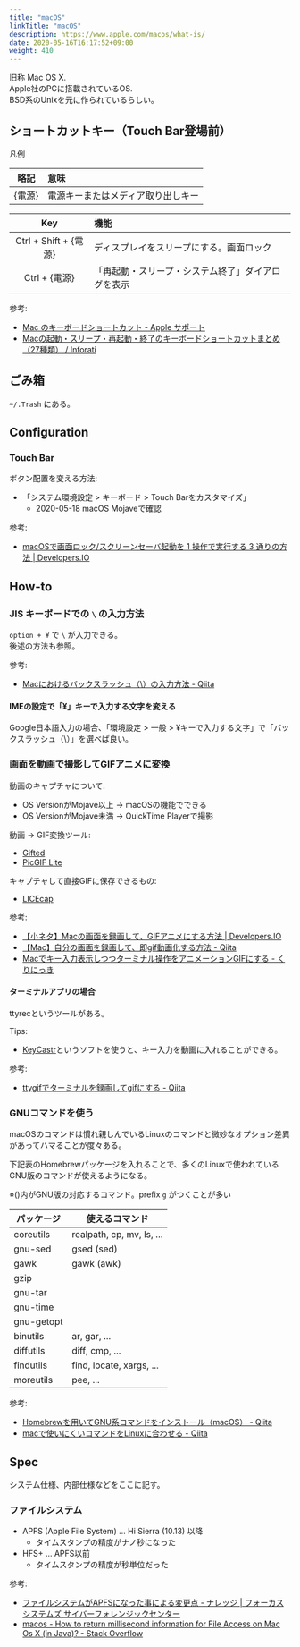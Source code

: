 ```yaml
---
title: "macOS"
linkTitle: "macOS"
description: https://www.apple.com/macos/what-is/
date: 2020-05-16T16:17:52+09:00
weight: 410
---
```


旧称 Mac OS X.  
Apple社のPCに搭載されているOS.  
BSD系のUnixを元に作られているらしい。

## ショートカットキー（Touch Bar登場前）

凡例

| 略記 | 意味 |
|:------:|:-------|
| {電源} | 電源キーまたはメディア取り出しキー |

| Key | 機能 |
|:-----:|:-------|
| Ctrl + Shift + {電源} | ディスプレイをスリープにする。画面ロック |
| Ctrl + {電源} | 「再起動・スリープ・システム終了」ダイアログを表示 |

参考:
- [Mac のキーボードショートカット - Apple サポート](https://support.apple.com/ja-jp/HT201236 "Mac のキーボードショートカット - Apple サポート")
- [Macの起動・スリープ・再起動・終了のキーボードショートカットまとめ（27種類） / Inforati](http://inforati.jp/apple/mac-tips-techniques/system-hints/how-to-start-up-reboot-shutdown-sleep-logout-with-mac-keyboard-shortcut.html "Macの起動・スリープ・再起動・終了のキーボードショートカットまとめ（27種類） / Inforati")

## ごみ箱

`~/.Trash` にある。

## Configuration
### Touch Bar

ボタン配置を変える方法:

- 「システム環境設定 > キーボード > Touch Barをカスタマイズ」
  - 2020-05-18 macOS Mojaveで確認

参考:

- [macOSで画面ロック/スクリーンセーバ起動を 1 操作で実行する 3 通りの方法 | Developers.IO](https://dev.classmethod.jp/articles/macos-screen-lock-by-touch-bar/)

## How-to
### JIS キーボードでの `\` の入力方法

`option + ¥` で `\` が入力できる。  
後述の方法も参照。

参考:

- [Macにおけるバックスラッシュ（\）の入力方法 - Qiita](http://qiita.com/miyohide/items/6cb8967282d4b2db0f61 "Macにおけるバックスラッシュ（\）の入力方法 - Qiita")

#### IMEの設定で「¥」キーで入力する文字を変える

Google日本語入力の場合、「環境設定 > 一般 > ¥キーで入力する文字」で「バックスラッシュ（\）」を選べば良い。

### 画面を動画で撮影してGIFアニメに変換

動画のキャプチャについて:

- OS VersionがMojave以上 -> macOSの機能でできる
- OS VersionがMojave未満 -> QuickTime Playerで撮影

動画 -> GIF変換ツール:

- [Gifted](https://apps.apple.com/jp/app/gifted/id771955779?mt=12)
- [PicGIF Lite](https://apps.apple.com/jp/app/picgif-lite/id844918735?mt=12)

キャプチャして直接GIFに保存できるもの:

- [LICEcap](https://apps.apple.com/jp/app/picgif-lite/id844918735?mt=12)

参考:

- [【小ネタ】Macの画面を録画して、GIFアニメにする方法 | Developers.IO](https://dev.classmethod.jp/articles/mac-screen-gif-anime/)
- [【Mac】自分の画面を録画して、即gif動画化する方法 - Qiita](https://qiita.com/YosukeItabashi/items/5722395218e6e592fd39)
- [Macでキー入力表示しつつターミナル操作をアニメーションGIFにする - くりにっき](https://sue445.hatenablog.com/entry/2014/08/13/121512)

#### ターミナルアプリの場合

ttyrecというツールがある。

Tips:

- [KeyCastr](https://download.cnet.com/KeyCastr/3000-2075_4-125977.html)というソフトを使うと、キー入力を動画に入れることができる。

参考:

- [ttygifでターミナルを録画してgifにする - Qiita](https://qiita.com/okamos/items/33f46de83485d744fd4b)

### GNUコマンドを使う

macOSのコマンドは慣れ親しんでいるLinuxのコマンドと微妙なオプション差異があってハマることが度々ある。

下記表のHomebrewパッケージを入れることで、多くのLinuxで使われているGNU版のコマンドが使えるようになる。

※()内がGNU版の対応するコマンド。prefix `g` がつくことが多い

 パッケージ | 使えるコマンド
----------|--------------
 coreutils | realpath, cp, mv, ls, ...
 gnu-sed | gsed (sed)
 gawk | gawk (awk)
 gzip |
 gnu-tar |
 gnu-time |
 gnu-getopt |
 binutils | ar, gar, ...
 diffutils | diff, cmp, ...
 findutils | find, locate, xargs, ...
 moreutils | pee, ...

参考:

- [Homebrewを用いてGNU系コマンドをインストール（macOS） - Qiita](https://qiita.com/kkdd/items/e9c8b46a89dea7862661)
- [macで使いにくいコマンドをLinuxに合わせる - Qiita](https://qiita.com/toyama0919/items/661437d86a95b02484a2)

## Spec

システム仕様、内部仕様などをここに記す。

### ファイルシステム

- APFS (Apple File System) ... Hi Sierra (10.13) 以降
  - タイムスタンプの精度がナノ秒になった
- HFS+ ... APFS以前
  - タイムスタンプの精度が秒単位だった

参考:

- [ファイルシステムがAPFSになった事による変更点 - ナレッジ | フォーカスシステムズ サイバーフォレンジックセンター](https://cyberforensic.focus-s.com/knowledge/articles_detail/356/)
- [macos - How to return millisecond information for File Access on Mac Os X (in Java)? - Stack Overflow](https://stackoverflow.com/questions/18403588/how-to-return-millisecond-information-for-file-access-on-mac-os-x-in-java)

